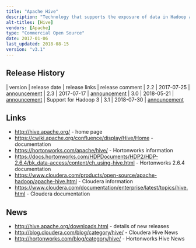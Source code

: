 ```yaml
---
title: "Apache Hive"
description: "Technology that supports the exposure of data in Hadoop as structured tables and the execution of analytical SQL queries over these.  Consists of a number of distinct components (that we treat as sub-projects) including Hive Metastore (stores the definitions of the structured tables), Hive Server (supports the execution of analytical SQL queries as MapReduce, Spark or Tez jobs) and HCatalog (allows MapReduce and Pig jobs to read and write Hive tables).  First released by Facebook as an Hadoop contrib module in September 2008, becoming an Hadoop sub-project in November 2008, and a top level Apache project in September 2010, following a first official stable release (0.3) in April 2009.  Java based, under active development from a number of large commercial sponsors, with commercial support available as part of most Hadoop distributions."
alt-titles: [Hive]
vendors: [Apache]
type: "Commercial Open Source"
date: 2017-01-06
last_updated: 2018-08-15
version: "v3.1"
---
```

## Release History

| version | release date | release links | release comment
| 2.2 | 2017-07-25 | [announcement](http://hive.apache.org/downloads.html#25-july-2017-release-220-available)
| 2.3 | 2017-07-17 | [announcement](http://hive.apache.org/downloads.html#17-july-2017-release-230-available)
| 3.0 | 2018-05-21 | [announcement](http://hive.apache.org/downloads.html#21-may-2018-release-300-available) | Support for Hadoop 3
| 3.1 | 2018-07-30 | [announcement](http://hive.apache.org/downloads.html#30-july-2018-release-310-available)

## Links

* <http://hive.apache.org/> - home page
* <https://cwiki.apache.org/confluence/display/Hive/Home> - documentation
* <https://hortonworks.com/apache/hive/> - Hortonworks information
* <https://docs.hortonworks.com/HDPDocuments/HDP2/HDP-2.6.4/bk_data-access/content/ch_using-hive.html> - Hortonworks 2.6.4 documentation
* <https://www.cloudera.com/products/open-source/apache-hadoop/apache-hive.html> - Cloudera information
* <https://www.cloudera.com/documentation/enterprise/latest/topics/hive.html> - Cloudera documentation

## News

* <http://hive.apache.org/downloads.html> - details of new releases
* <http://blog.cloudera.com/blog/category/hive/> - Cloudera Hive News
* <http://hortonworks.com/blog/category/hive/> - Hortonworks Hive News
